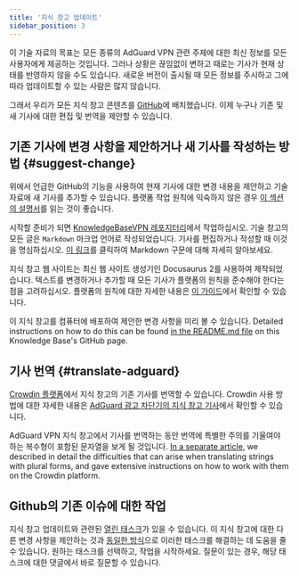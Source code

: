 ```yaml
---
title: '지식 창고 업데이트'
sidebar_position: 3
---
```


이 기술 자료의 목표는 모든 종류의 AdGuard VPN 관련 주제에 대한 최신 정보를 모든 사용자에게 제공하는 것입니다. 그러나 상황은 끊임없이 변하고 때로는 기사가 현재 상태를 반영하지 않을 수도 있습니다. 새로운 버전이 출시될 때 모든 정보를 주시하고 그에 따라 업데이트할 수 있는 사람은 많지 않습니다.

그래서 우리가 모든 지식 창고 콘텐츠를 [GitHub](https://github.com/AdguardTeam/KnowledgeBaseVPN)에 배치했습니다. 이제 누구나 기존 및 새 기사에 대한 편집 및 번역을 제안할 수 있습니다.

## 기존 기사에 변경 사항을 제안하거나 새 기사를 작성하는 방법 {#suggest-change}

위에서 언급한 GitHub의 기능을 사용하여 현재 기사에 대한 변경 내용을 제안하고 기술 자료에 새 기사를 추가할 수 있습니다. 플랫폼 작업 원칙에 익숙하지 않은 경우 [이 섹션의 설명서](https://docs.github.com/en)를 읽는 것이 좋습니다.

시작할 준비가 되면 [KnowledgeBaseVPN 레포지터리](https://github.com/AdguardTeam/KnowledgeBaseVPN)에서 작업하십시오. 기술 창고의 모든 글은 `Markdown` 마크업 언어로 작성되었습니다. 기사를 편집하거나 작성할 때 이것을 명심하십시오. [이 링크](https://docs.github.com/en/get-started/writing-on-github/getting-started-with-writing-and-formatting-on-github/basic-writing-and-formatting-syntax)를 클릭하여 Markdown 구문에 대해 자세히 알아보세요.

지식 창고 웹 사이트는 최신 웹 사이트 생성기인 Docusaurus 2를 사용하여 제작되었습니다. 텍스트를 변경하거나 추가할 때 모든 기사가 플랫폼의 원칙을 준수해야 한다는 점을 고려하십시오. 플랫폼의 원칙에 대한 자세한 내용은 [이 가이드](https://docusaurus.io/docs/category/guides)에서 확인할 수 있습니다.

이 지식 창고를 컴퓨터에 배포하여 제안한 변경 사항을 미리 볼 수 있습니다. Detailed instructions on how to do this can be found [in the README.md file](https://github.com/AdguardTeam/KnowledgeBaseVPN/blob/main/README) on this Knowledge Base's GitHub page.

## 기사 번역 {#translate-adguard}

[Crowdin 플랫폼](https://crowdin.com/project/adguard-vpn-knowledge-base)에서 지식 창고의 기존 기사를 번역할 수 있습니다. Crowdin 사용 방법에 대한 자세한 내용은 [AdGuard 광고 차단기의 지식 창고 기사](https://adguard.com/kb/miscellaneous/contribute/translate/program/)에서 확인할 수 있습니다.

AdGuard VPN 지식 창고에서 기사를 번역하는 동안 번역에 특별한 주의를 기울여야 하는 복수형이 포함된 문자열을 보게 될 것입니다. [In a separate article](https://adguard.com/kb/miscellaneous/contribute/translate/plural-forms/), we described in detail the difficulties that can arise when translating strings with plural forms, and gave extensive instructions on how to work with them on the Crowdin platform.

## Github의 기존 이슈에 대한 작업

지식 창고 업데이트와 관련된 [열린 태스크](https://github.com/AdguardTeam/KnowledgeBaseVPN/issues/)가 있을 수 있습니다. 이 지식 창고에 대한 다른 변경 사항을 제안하는 것과 [동일한 방식](#suggest-change)으로 이러한 태스크를 해결하는 데 도움을 줄 수 있습니다. 원하는 태스크를 선택하고, 작업을 시작하세요. 질문이 있는 경우, 해당 태스크에 대한 댓글에서 바로 질문할 수 있습니다.
